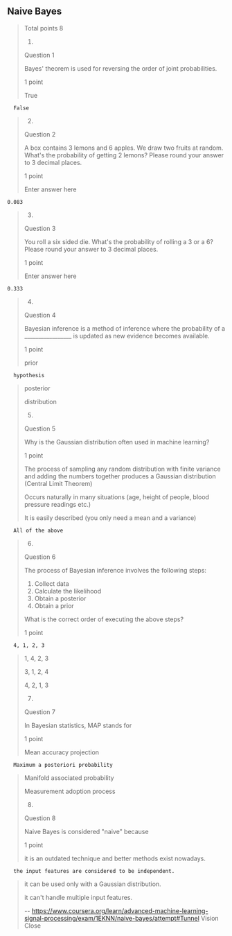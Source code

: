 ## Naive Bayes
> 
> Total points 8
> 
> 1.
> 
> Question 1
> 
> Bayes' theorem is used for reversing the order of joint probabilities.
> 
> 1 point
> 
>  True 
> 

      False 
> 
> 2.
> 
> Question 2
> 
> A box contains 3 lemons and 6 apples. We draw two fruits at random. What's the probability of getting 2 lemons? Please round your answer to 3 decimal places.
> 
> 1 point
> 
> Enter answer here
> 

    0.083
    
> 3.
> 
> Question 3
> 
> You roll a six sided die. What's the probability of rolling a 3 or a 6? Please round your answer to 3 decimal places.
> 
> 1 point
> 
> Enter answer here
> 
    0.333
    
> 4.
> 
> Question 4
> 
> Bayesian inference is a method of inference where the probability of a _________________ is updated as new evidence becomes available.
> 
> 1 point
> 
>  prior 
> 

      hypothesis 
> 
>  posterior 
> 
>  distribution 
> 
> 5.
> 
> Question 5
> 
> Why is the Gaussian distribution often used in machine learning?
> 
> 1 point
> 
>  The process of sampling any random distribution with finite variance and adding the numbers together produces a Gaussian distribution (Central Limit Theorem) 
> 
>  Occurs naturally in many situations (age, height of people, blood pressure readings etc.) 
> 
>  It is easily described (you only need a mean and a variance) 
> 

      All of the above 
> 
> 6.
> 
> Question 6
> 
> The process of Bayesian inference involves the following steps:
> 
> 1.  Collect data
> 2.  Calculate the likelihood
> 3.  Obtain a posterior
> 4.  Obtain a prior
> 
> What is the correct order of executing the above steps?
> 
> 1 point
> 

      4, 1, 2, 3 
> 
>  1, 4, 2, 3 
> 
>  3, 1, 2, 4 
> 
>  4, 2, 1, 3 
> 
> 7.
> 
> Question 7
> 
> In Bayesian statistics, MAP stands for
> 
> 1 point
> 
>  Mean accuracy projection 
> 

      Maximum a posteriori probability 
> 
>  Manifold associated probability 
> 
>  Measurement adoption process 
> 
> 8.
> 
> Question 8
> 
> Naive Bayes is considered "naive" because
> 
> 1 point
> 
>  it is an outdated technique and better methods exist nowadays. 
> 

      the input features are considered to be independent. 
> 
>  it can be used only with a Gaussian distribution. 
> 
>  it can't handle multiple input features.
>
> -- https://www.coursera.org/learn/advanced-machine-learning-signal-processing/exam/1EKNN/naive-bayes/attempt#Tunnel Vision Close
